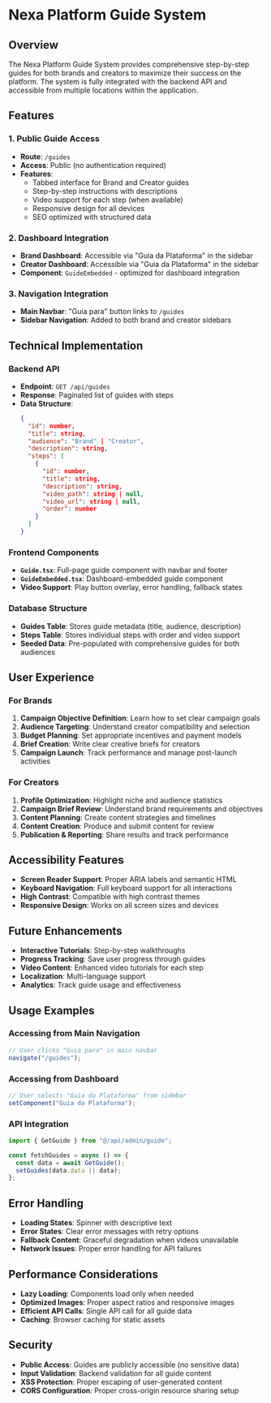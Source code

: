 # Nexa Platform Guide System

## Overview

The Nexa Platform Guide System provides comprehensive step-by-step guides for both brands and creators to maximize their success on the platform. The system is fully integrated with the backend API and accessible from multiple locations within the application.

## Features

### 1. Public Guide Access

- **Route**: `/guides`
- **Access**: Public (no authentication required)
- **Features**:
  - Tabbed interface for Brand and Creator guides
  - Step-by-step instructions with descriptions
  - Video support for each step (when available)
  - Responsive design for all devices
  - SEO optimized with structured data

### 2. Dashboard Integration

- **Brand Dashboard**: Accessible via "Guia da Plataforma" in the sidebar
- **Creator Dashboard**: Accessible via "Guia da Plataforma" in the sidebar
- **Component**: `GuideEmbedded` - optimized for dashboard integration

### 3. Navigation Integration

- **Main Navbar**: "Guia para" button links to `/guides`
- **Sidebar Navigation**: Added to both brand and creator sidebars

## Technical Implementation

### Backend API

- **Endpoint**: `GET /api/guides`
- **Response**: Paginated list of guides with steps
- **Data Structure**:
  ```json
  {
    "id": number,
    "title": string,
    "audience": "Brand" | "Creator",
    "description": string,
    "steps": [
      {
        "id": number,
        "title": string,
        "description": string,
        "video_path": string | null,
        "video_url": string | null,
        "order": number
      }
    ]
  }
  ```

### Frontend Components

- **`Guide.tsx`**: Full-page guide component with navbar and footer
- **`GuideEmbedded.tsx`**: Dashboard-embedded guide component
- **Video Support**: Play button overlay, error handling, fallback states

### Database Structure

- **Guides Table**: Stores guide metadata (title, audience, description)
- **Steps Table**: Stores individual steps with order and video support
- **Seeded Data**: Pre-populated with comprehensive guides for both audiences

## User Experience

### For Brands

1. **Campaign Objective Definition**: Learn how to set clear campaign goals
2. **Audience Targeting**: Understand creator compatibility and selection
3. **Budget Planning**: Set appropriate incentives and payment models
4. **Brief Creation**: Write clear creative briefs for creators
5. **Campaign Launch**: Track performance and manage post-launch activities

### For Creators

1. **Profile Optimization**: Highlight niche and audience statistics
2. **Campaign Brief Review**: Understand brand requirements and objectives
3. **Content Planning**: Create content strategies and timelines
4. **Content Creation**: Produce and submit content for review
5. **Publication & Reporting**: Share results and track performance

## Accessibility Features

- **Screen Reader Support**: Proper ARIA labels and semantic HTML
- **Keyboard Navigation**: Full keyboard support for all interactions
- **High Contrast**: Compatible with high contrast themes
- **Responsive Design**: Works on all screen sizes and devices

## Future Enhancements

- **Interactive Tutorials**: Step-by-step walkthroughs
- **Progress Tracking**: Save user progress through guides
- **Video Content**: Enhanced video tutorials for each step
- **Localization**: Multi-language support
- **Analytics**: Track guide usage and effectiveness

## Usage Examples

### Accessing from Main Navigation

```typescript
// User clicks "Guia para" in main navbar
navigate("/guides");
```

### Accessing from Dashboard

```typescript
// User selects "Guia da Plataforma" from sidebar
setComponent("Guia da Plataforma");
```

### API Integration

```typescript
import { GetGuide } from "@/api/admin/guide";

const fetchGuides = async () => {
  const data = await GetGuide();
  setGuides(data.data || data);
};
```

## Error Handling

- **Loading States**: Spinner with descriptive text
- **Error States**: Clear error messages with retry options
- **Fallback Content**: Graceful degradation when videos unavailable
- **Network Issues**: Proper error handling for API failures

## Performance Considerations

- **Lazy Loading**: Components load only when needed
- **Optimized Images**: Proper aspect ratios and responsive images
- **Efficient API Calls**: Single API call for all guide data
- **Caching**: Browser caching for static assets

## Security

- **Public Access**: Guides are publicly accessible (no sensitive data)
- **Input Validation**: Backend validation for all guide content
- **XSS Protection**: Proper escaping of user-generated content
- **CORS Configuration**: Proper cross-origin resource sharing setup
